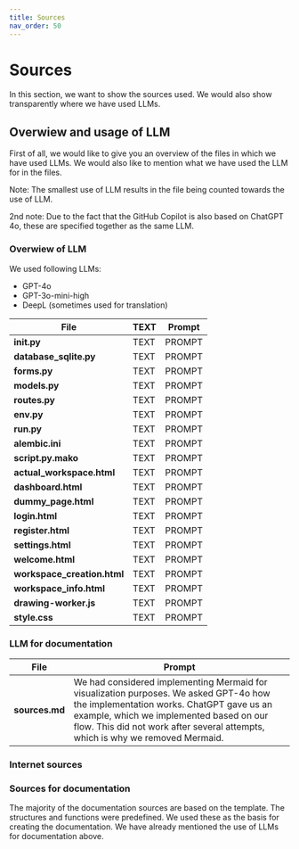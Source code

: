 ```yaml
---
title: Sources
nav_order: 50
---
```


# Sources

In this section, we want to show the sources used. We would also show transparently where we have used LLMs.

## Overwiew and usage of LLM
First of all, we would like to give you an overview of the files in which we have used LLMs. 
We would also like to mention what we have used the LLM for in the files. 

Note: The smallest use of LLM results in the file being counted towards the use of LLM.

2nd note: Due to the fact that the GitHub Copilot is also based on ChatGPT 4o, these are specified together as the same LLM.

### Overwiew of LLM
We used following LLMs:

+ GPT-4o
+ GPT-3o-mini-high
+ DeepL (sometimes used for translation)

| File | TEXT | Prompt |
| --- | --- | --- |
| **__init__.py** | TEXT| PROMPT |
| **database_sqlite.py** | TEXT| PROMPT |
| **forms.py** | TEXT| PROMPT |
| **models.py** | TEXT| PROMPT |
| **routes.py** | TEXT| PROMPT |
| **env.py** | TEXT| PROMPT |
| **run.py** | TEXT| PROMPT
| **alembic.ini** | TEXT| PROMPT |
| **script.py.mako**| TEXT| PROMPT |
| **actual_workspace.html** | TEXT| PROMPT |
| **dashboard.html** | TEXT| PROMPT |
| **dummy_page.html** | TEXT| PROMPT |
| **login.html** | TEXT| PROMPT |
| **register.html** | TEXT| PROMPT |
| **settings.html** | TEXT| PROMPT |
| **welcome.html** | TEXT| PROMPT |
| **workspace_creation.html** | TEXT| PROMPT |
| **workspace_info.html** | TEXT| PROMPT |
| **drawing-worker.js** | TEXT| PROMPT |
| **style.css** | TEXT| PROMPT |

### LLM for documentation

| File | Prompt |
| --- | --- |
| **sources.md** | We had considered implementing Mermaid for visualization purposes. We asked GPT-4o how the implementation works. ChatGPT gave us an example, which we implemented based on our flow. This did not work after several attempts, which is why we removed Mermaid. |

### Internet sources

### Sources for documentation
The majority of the documentation sources are based on the template. The structures and functions were predefined. We used these as the basis for creating the documentation. We have already mentioned the use of LLMs for documentation above.
